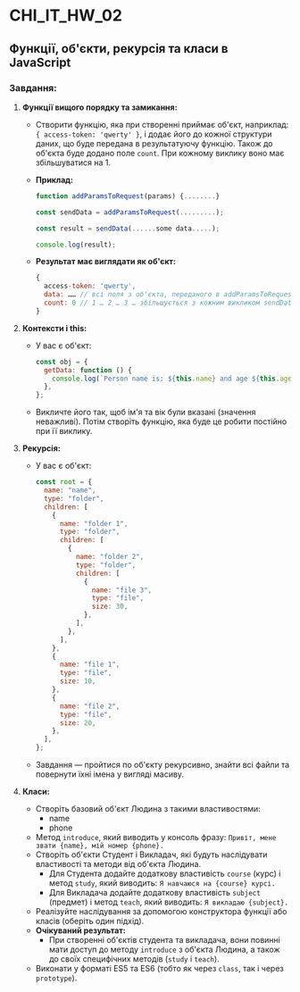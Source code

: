 # CHI_IT_HW_02

## Функції, об'єкти, рекурсія та класи в JavaScript

### Завдання:

1. **Функції вищого порядку та замикання:**

   - Створити функцію, яка при створенні приймає об'єкт, наприклад: `{ access-token: 'qwerty' }`, і додає його до кожної структури даних, що буде передана в результатуючу функцію. Також до об'єкта буде додано поле `count`. При кожному виклику воно має збільшуватися на 1.
   - **Приклад:**

     ```javascript
     function addParamsToRequest(params) {........}

     const sendData = addParamsToRequest(.........);

     const result = sendData(......some data.....);

     console.log(result);
     ```

   - **Результат має виглядати як об'єкт:**
     ```javascript
     {
       access-token: 'qwerty',
       data: …… // всі поля з об'єкта, переданого в addParamsToRequest
       count: 0 // 1 … 2 … 3 … збільшується з кожним викликом sendData
     }
     ```

2. **Контексти і this:**

   - У вас є об'єкт:
     ```javascript
     const obj = {
       getData: function () {
         console.log(`Person name is: ${this.name} and age ${this.age}`);
       },
     };
     ```
   - Викличте його так, щоб ім'я та вік були вказані (значення неважливі). Потім створіть функцію, яка буде це робити постійно при її виклику.

3. **Рекурсія:**

   - У вас є об'єкт:
     ```javascript
     const root = {
       name: "name",
       type: "folder",
       children: [
         {
           name: "folder 1",
           type: "folder",
           children: [
             {
               name: "folder 2",
               type: "folder",
               children: [
                 {
                   name: "file 3",
                   type: "file",
                   size: 30,
                 },
               ],
             },
           ],
         },
         {
           name: "file 1",
           type: "file",
           size: 10,
         },
         {
           name: "file 2",
           type: "file",
           size: 20,
         },
       ],
     };
     ```
   - Завдання — пройтися по об'єкту рекурсивно, знайти всі файли та повернути їхні імена у вигляді масиву.

4. **Класи:**
   - Створіть базовий об'єкт Людина з такими властивостями:
     - name
     - phone
   - Метод `introduce`, який виводить у консоль фразу: `Привіт, мене звати {name}, мій номер {phone}.`
   - Створіть об'єкти Студент і Викладач, які будуть наслідувати властивості та методи від об'єкта Людина.
     - Для Студента додайте додаткову властивість `course` (курс) і метод `study`, який виводить: `Я навчаюся на {course} курсі.`
     - Для Викладача додайте додаткову властивість `subject` (предмет) і метод `teach`, який виводить: `Я викладаю {subject}.`
   - Реалізуйте наслідування за допомогою конструктора функції або класів (оберіть один підхід).
   - **Очікуваний результат:**
     - При створенні об'єктів студента та викладача, вони повинні мати доступ до методу `introduce` з об'єкта Людина, а також до своїх специфічних методів (`study` і `teach`).
   - Виконати у форматі ES5 та ES6 (тобто як через `class`, так і через `prototype`).
